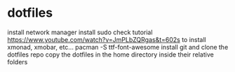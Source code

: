 # dotfiles
install network manager
install sudo
check tutorial https://www.youtube.com/watch?v=JmPLbZQRgas&t=602s to install xmonad, xmobar, etc...
pacman -S ttf-font-awesome
install git and clone the dotfiles repo
copy the dotfiles in the home directory inside their relative folders